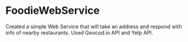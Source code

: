 # FoodieWebService
Created a simple Web Service that will take an address and respond with info of nearby restaurants. Used Geocod.io API and Yelp API.
